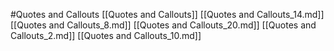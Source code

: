 #Quotes and Callouts 
 [[Quotes and Callouts]]
[[Quotes and Callouts_14.md]]
[[Quotes and Callouts_8.md]]
[[Quotes and Callouts_20.md]]
[[Quotes and Callouts_2.md]]
[[Quotes and Callouts_10.md]]